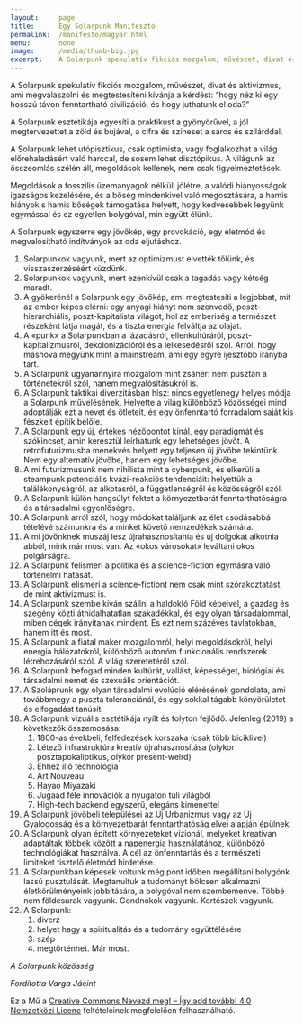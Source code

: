 ```yaml
---
layout:     page
title:      Egy Solarpunk Manifesztó
permalink:  /manifesto/magyar.html
menu:       none
image:      /media/thumb-big.jpg
excerpt:    A Solarpunk spekulatív fikciós mozgalom, művészet, divat és aktivizmus, ami megválaszolni és megtestesíteni kívánja a kérdést, “hogy néz ki egy hosszú távon fenntartható civilizáció, és hogy juthatunk el oda?”
---
```


A Solarpunk spekulatív fikciós mozgalom, művészet, divat és aktivizmus, ami megválaszolni és megtestesíteni kívánja a kérdést: “hogy néz ki egy hosszú távon fenntartható civilizáció, és hogy juthatunk el oda?”

A Solarpunk esztétikája egyesíti a praktikust a gyönyörűvel, a jól megtervezettet a zöld és bujával, a cifra és színeset a sáros és szilárddal.

A Solarpunk lehet utópisztikus, csak optimista, vagy foglalkozhat a világ előrehaladásért való harccal, de sosem lehet disztópikus. A világunk az összeomlás szélén áll, megoldások kellenek, nem csak figyelmeztetések.

Megoldások a fosszilis üzemanyagok nélküli jólétre, a valódi hiányosságok igazságos kezelésére, és a bőség mindenkivel való megosztására, a hamis hiányok s hamis bőségek támogatása helyett, hogy kedvesebbek legyünk egymással és ez egyetlen bolygóval, min együtt élünk.

A Solarpunk egyszerre egy jövőkép, egy provokáció, egy életmód és megvalósítható indítványok az oda eljutáshoz.

1. Solarpunkok vagyunk, mert az optimizmust elvették tőlünk, és visszaszerzéséért küzdünk.
2. Solarpunkok vagyunk, mert ezenkívül csak a tagadás vagy kétség maradt.
3. A gyökerénél a Solarpunk egy jövőkép, ami megtestesíti a legjobbat, mit az ember képes elérni: egy anyagi hiányt nem szenvedő, poszt-hierarchiális, poszt-kapitalista világot, hol az emberiség a természet részeként látja magát, és a tiszta energia felváltja az olajat.
4. A «punk» a Solarpunkban a lázadásról, ellenkultúráról, poszt-kapitalizmusról, dekolonizációról és a lelkesedésről szól. Arról, hogy máshova megyünk mint a mainstream, ami egy egyre ijesztőbb irányba tart.
5. A Solarpunk ugyanannyira mozgalom mint zsáner: nem pusztán a történetekről szól, hanem megvalósításukról is.
6. A Solarpunk taktikai diverzitásban hisz: nincs egyetlenegy helyes módja a Solarpunk művelésének. Helyette a világ különböző közösségei mind adoptálják ezt a nevet és ötleteit, és egy önfenntartó forradalom saját kis fészkeit építik belőle.
7. A Solarpunk egy új, értékes nézőpontot kínál, egy paradigmát és szókincset, amin keresztül leírhatunk egy lehetséges jövőt. A retrofuturizmusba menekvés helyett egy teljesen új jövőbe tekintünk. Nem egy alternatív jövőbe, hanem egy lehetséges jövőbe.
8. A mi futurizmusunk nem nihilista mint a cyberpunk, és elkerüli a steampunk potenciális kvázi-reakciós tendenciáit: helyettük a találékonyságról, az alkotásról, a függetlenségről és közösségről szól.
9. A Solarpunk külön hangsúlyt fektet a környezetbarát fenntarthatóságra és a társadalmi egyenlőségre.
10. A Solarpunk arról szól, hogy módokat találjunk az élet csodásabbá tételévé számunkra és a minket követő nemzedékek számára.
11. A mi jövőnknek muszáj lesz újrahasznosítania és új dolgokat alkotnia abból, mink már most van. Az «okos városokat» leváltani okos polgárságra.
12. A Solarpunk felismeri a politika és a science-fiction egymásra való történelmi hatását.
13. A Solarpunk elismeri a science-fictiont nem csak mint szórakoztatást, de mint aktivizmust is.
14. A Solarpunk szembe kíván szállni a haldokló Föld képeivel, a gazdag és szegény közti áthidalhatatlan szakadékkal, és egy olyan társadalommal, miben cégek irányítanak mindent. És ezt nem százéves távlatokban, hanem itt és most.
15. A Solarpunk a fiatal maker mozgalomról, helyi megoldásokról, helyi energia hálózatokról, különböző autonóm funkcionális rendszerek létrehozásáról szól. A világ szeretetéről szól.
16. A Solarpunk befogad minden kultúrát, vallást, képességet, biológiai és társadalmi nemet és szexuális orientációt.
17. A Szoláprunk egy olyan társadalmi evolúció elérésének gondolata, ami továbbmegy a puszta toleranciánál, és egy sokkal tágabb könyörületet és elfogadást tanúsít.
18. A Solarpunk vizuális esztétikája nyílt és folyton fejlődő. Jelenleg (2019) a következők összemosása:
    1. 1800-as évekbeli, felfedezések korszaka (csak több biciklivel)
    2. Létező infrastruktúra kreatív újrahasznosítása (olykor posztapokaliptikus, olykor present-weird)
    3. Ehhez illő technológia
    4. Art Nouveau
    5. Hayao Miyazaki
    6. Jugaad féle innovációk a nyugaton túli világból
    7. High-tech backend egyszerű, elegáns kimenettel
19. A Solarpunk jövőbeli települései az Új Urbanizmus vagy az Új Gyalogosság és a környezetbarát fenntarthatóság elvei alapján épülnek.
20. A Solarpunk olyan épített környezeteket vizionál, melyeket kreatívan adaptáltak többek között a napenergia használatához, különböző technológiákat használva. A cél az önfenntartás és a természeti limiteket tisztelő életmód hirdetése.
21. A Solarpunkban képesek voltunk még pont időben megállítani bolygónk lassú pusztulását. Megtanultuk a tudományt bölcsen alkalmazni életkörülményeink jobbítására, a bolygóval nem szembemenve. Többé nem földesurak vagyunk. Gondnokok vagyunk. Kertészek vagyunk.
22. A Solarpunk:
    1. diverz
    2. helyet hagy a spiritualitás és a tudomány együttélésére
    3. szép
    4. megtörténhet. Már most.

*A Solarpunk közösség*

*Fordította Varga Jácint*

Ez a Mű a [Creative Commons Nevezd meg! – Így add tovább! 4.0 Nemzetközi Licenc](http://creativecommons.org/licenses/by-sa/4.0/) feltételeinek megfelelően felhasználható.
